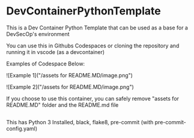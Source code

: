 # DevContainerPythonTemplate
This is a Dev Container Python Template that can be used as a base for a DevSecOp's environment

You can use this in Githubs Codespaces or cloning the repository and running it in vscode (as a devcontainer)

Examples of Codespace Below:

![Example 1]("/assets for README.MD/image.png")

![Example 2]("/assets for README.MD/image.png")

If you choose to use this container, you can safely remove "assets for README.MD" folder and the README.md file

##
This has Python 3 Installed, black, flake8, pre-commit (with pre-commit-config.yaml)